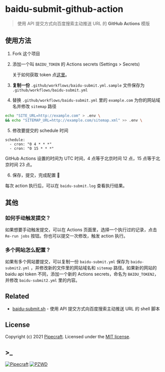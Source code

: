 # baidu-submit-github-action

> 使用 API 提交方式向百度搜索主动推送 URL 的 **GitHub Actions** 模版

## 使用方法

1. Fork 这个项目
2. 添加一个叫 `BAIDU_TOKEN` 的 Actions secrets (Settings > Secrets)

   关于如何获取 token 点[这里](https://ziyuan.baidu.com/college/courseinfo?id=267&page=2#h2_article_title14)。

3. **复制一份** `.github/workflows/baidu-submit.yml.sample` 文件保存为 `.github/workflows/baidu-submit.yml`
4. 替换 `.github/workflows/baidu-submit.yml` 里的 `example.com` 为你的网站域名并修改 `sitemap` 路径

```sh
echo "SITE_URL=http://example.com" > .env \
&& echo "SITEMAP_URL=http://example.com/sitemap.xml" >> .env \
```

5. 修改要提交的 schedule 时间

```
schedule:
  - cron: "0 4 * * *"
  - cron: "0 15 * * *"
```

GitHub Actions 设置的时间为 UTC 时间，4 点等于北京时间 12 点，15 点等于北京时间 23 点。

6. 保存，提交，完成配置 🚀

每次 action 执行后，可以在 `baidu-submit.log` 查看执行结果。

## 其他

### 如何手动触发提交？

如果想要手动触发提交，可以在 Actions 页面里，选择一个执行过的记录，点击 `Re-run jobs` 按钮。你也可以提交一次修改，触发 action 执行。

### 多个网站怎么配置？

如果有多个网站要提交，可以复制一份 `baidu-submit.yml` 保存为 `baidu-submit2.yml` ，并修改新的文件里的网站域名和 `sitemap` 路径。如果新的网站的 baidu api token 不同，添加一个新的 Actions secrets，命名为 `BAIDU_TOKEN2`，并修改 `baidu-submit2.yml` 里的内容。

## Related

- [baidu-submit.sh](https://github.com/PipecraftNet/baidu-submit.sh) - 使用 API 提交方式向百度搜索主动推送 URL 的 shell 脚本

## License

Copyright (c) 2021 [Pipecraft][my-url]. Licensed under the [MIT license][license-url].

## >\_

[![Pipecraft](https://img.shields.io/badge/https://-pipecraft.net-brightgreen)](https://www.pipecraft.net)
[![PZWD](https://img.shields.io/badge/https://-pzwd.net-brightgreen)](https://pzwd.net)

[my-url]: https://www.pipecraft.net
[license-url]: LICENSE
